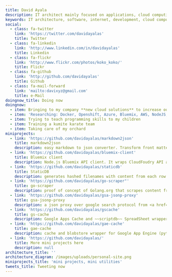 ```yaml
---
title: David Ayala
description: IT architect mainly focused on applications, cloud computing and new solutions....
keywords: IT architecture, software, internet, development, cloud computing, raspberry pi, standards
social:
  - class: fa-twitter
    link: 'https://twitter.com/davidayalas'
    title: Twitter
  - class: fa-linkedin
    link: 'http://www.linkedin.com/in/davidayalas'
    title: Linkedin
  - class: fa-flickr
    link: 'http://www.flickr.com/photos/koko_koko/'
    title: Flickr
  - class: fa-github
    link: 'http://github.com/davidayalas'
    title: Github
  - class: fa-mail-forward
    link: 'mailto:davixyz@gmail.com'
    title: e-Mail
doingnow_title: Doing now
doingnow:
  - item: Bringing to my company **new cloud solutions** to increase our internal portfolio and improve our application lifecycle
  - item: 'Researching: Docker, Openshift, Azure, Bluemix, AWS, NodeJS, Golang, Static Sites Generators, Microservices, Search Engine as a Service, Serverless Architectures, Protobufs.'
  - item: Trying to teach programming skills to my children
  - item: Training a kumite karate team
  - item: Taking care of my orchard
miniprojects:
  - link: 'https://github.com/davidayalas/markdown2json'
    title: markdown2json
    description: easy markdown to json converter. Transform front matter properties and content into json key-values. Very easy to integrate with static sites generators. It creates an index that can be easily injected into algolia.
  - link: 'https://github.com/davidayalas/bluemix-client'
    title: Bluemix client
    description: Node.js Bluemix API client. It wraps CloudFoudry API and Containers API over a common interface.
  - link: 'https://github.com/davidayalas/staticdb'
    title: StaticDB
    description: generates hashed filenames with content from each row in a CSV that would we http-requested applying the same derive key algorithm. It provides the server process and the html client 
  - link: 'https://github.com/davidayalas/go-scraper"'
    title: go-scraper
    description: proof of concept of Golang.org that scrapes content from a web application launching multiple and concurrent requests.
  - link: 'https://github.com/davidayalas/gsa-jsonp-proxy'
    title: gsa-jsonp-proxy
    description: a json proxy over google search protocol from <a href='https://support.google.com/gsa/'>Google Search Appliance</a>
  - link: 'https://github.com/davidayalas/gscache'
    title: gs-cache
    description: Google Apps Cache and ~~scriptdb~~ SpreadSheet wrapper for Google Apps Script with real persistence and value splitting for large values (due to Google Apps Scripts limits).
  - link: 'https://github.com/davidayalas/gae-cache'
    title: gae-cache
    description: cache and blobstore wrapper for Google App Engine (python) with real persistence and value splitting for large values (due to Google App Engine limits).
  - link: 'https://github.com/davidayalas/'
    title: More mini projects here
    description: null
architecture_title: ''
architecture_diagram: /images/uploads/personal-site.png
miniprojects_title: 'mini projects, mini utilities'
tweets_title: Tweeting now
---
```



